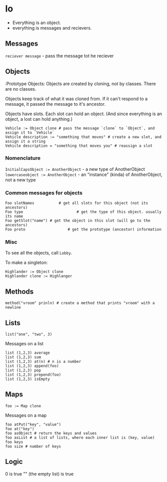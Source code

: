 # Io

 - Everything is an object.
 - everything is messages and recievers.

## Messages

`reciever message` - pass the message tot he reciever


## Objects

:Prototype Objects: Objects are created by cloning, not by classes. There are no classes.

Objects keep track of what it was cloned from. If it can't respond to a message, it passed the message to it's ancestor.

Objects have slots. Each slot can hold an object. (And since everything is an object, a lost can hold anything.)


  	Vehicle := Object clone # pass the message `clone` to `Object`, and assign it to `Vehicle`
  	Vehicle description := "something that moves" # create a new slot, and assign it a string
  	Vehicle description = "something that moves you" # reassign a slot


### Nomenclature

`InitialCapsObject := AnotherObject` - a new type of AnotherObject
`lowercaseobject := AnotherObject` - an "instance" (kinda) of AnotherObject, not a new type


### Common messages for objects


  	Foo slotNames 			# get all slots for this object (not its ancestors)
  	Foo type 						# get the type of this object. usually its name
  	Foo getSlot("name") # get the object in this slot (will go to the ancestors)
  	Foo proto 					# get the prototype (ancestor) information


### Misc

To see all the objects, call `Lobby`.

To make a singleton:

  	Highlander := Object clone
  	Highlander clone := Highlanger


## Methods

  	method("vroom" prinln) # create a method that prints "vroom" with a newline

## Lists

  	list("one", "two", 3)

Messages on a list

  	list (1,2,3) average
  	list (1,2,3) sum
  	list (1,2,3) at(n) # n is a number
  	list (1,2,3) append(foo)
  	list (1,2,3) pop
  	list (1,2,3) prepend(foo)
  	list (1,2,3) isEmpty

## Maps

  	foo := Map clone

Messages on a map

  	foo atPut("key", "value")
  	foo at("key")
  	foo asObject # return the keys and values
  	foo asList # a list of lists, where each inner list is (key, value)
  	foo keys
  	foo size # number of keys

## Logic

0 is true
"" (the empty list) is true


